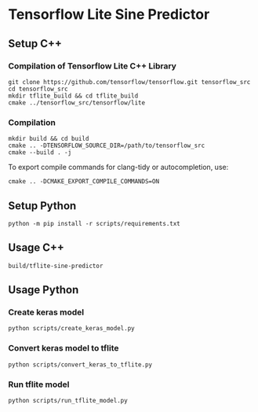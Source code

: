 # Tensorflow Lite Sine Predictor

## Setup C++

### Compilation of Tensorflow Lite C++ Library

```shell
git clone https://github.com/tensorflow/tensorflow.git tensorflow_src
cd tensorflow_src
mkdir tflite_build && cd tflite_build
cmake ../tensorflow_src/tensorflow/lite
```

### Compilation

```shell
mkdir build && cd build
cmake .. -DTENSORFLOW_SOURCE_DIR=/path/to/tensorflow_src
cmake --build . -j
```

To export compile commands for clang-tidy or autocompletion, use:

```shell
cmake .. -DCMAKE_EXPORT_COMPILE_COMMANDS=ON
```

## Setup Python

```shell
python -m pip install -r scripts/requirements.txt
```

## Usage C++

```shell
build/tflite-sine-predictor
```

## Usage Python

### Create keras model

```shell
python scripts/create_keras_model.py
```

### Convert keras model to tflite

```shell
python scripts/convert_keras_to_tflite.py
```

### Run tflite model

```shell
python scripts/run_tflite_model.py
```
